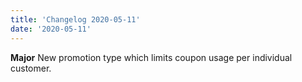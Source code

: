 ```yaml
---
title: 'Changelog 2020-05-11'
date: '2020-05-11'
---
```

**Major** New promotion type which limits coupon usage per individual customer.
